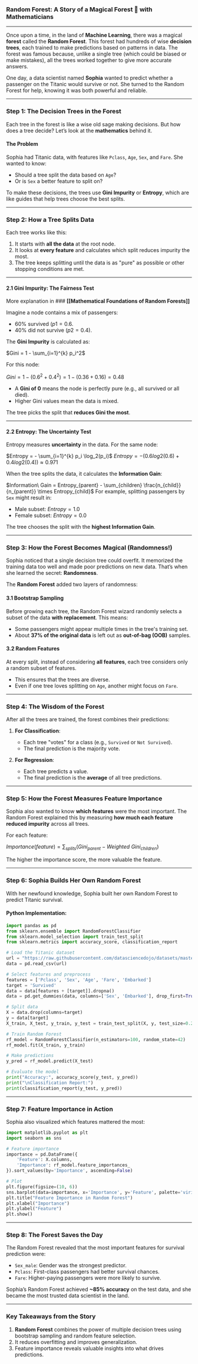 
### **Random Forest: A Story of a Magical Forest 🌳 with Mathematicians**

---

Once upon a time, in the land of **Machine Learning**, there was a magical **forest** called the **Random Forest**. This forest had hundreds of wise **decision trees**, each trained to make predictions based on patterns in data. The forest was famous because, unlike a single tree (which could be biased or make mistakes), all the trees worked together to give more accurate answers.

One day, a data scientist named **Sophia** wanted to predict whether a passenger on the Titanic would survive or not. She turned to the Random Forest for help, knowing it was both powerful and reliable.

---

### **Step 1: The Decision Trees in the Forest**

Each tree in the forest is like a wise old sage making decisions. But how does a tree decide? Let’s look at the **mathematics** behind it.

#### **The Problem**

Sophia had Titanic data, with features like `Pclass`, `Age`, `Sex`, and `Fare`. She wanted to know:

- Should a tree split the data based on `Age`?
- Or is `Sex` a better feature to split on?

To make these decisions, the trees use **Gini Impurity** or **Entropy**, which are like guides that help trees choose the best splits.

---

### **Step 2: How a Tree Splits Data**

Each tree works like this:

1. It starts with **all the data** at the root node.
2. It looks at **every feature** and calculates which split reduces impurity the most.
3. The tree keeps splitting until the data is as "pure" as possible or other stopping conditions are met.

---

#### **2.1 Gini Impurity: The Fairness Test**

 More explanation in ### **[[Mathematical Foundations of Random Forests]]**
 
Imagine a node contains a mix of passengers:

- 60% survived $(p1=0.6$.
- 40% did not survive $(p2=0.4)$.

The **Gini Impurity** is calculated as:

$Gini = 1 - \sum_{i=1}^{k} p_i^2$

For this node:

$Gini = 1 - (0.6^2 + 0.4^2) = 1 - (0.36 + 0.16) = 0.48$

- A **Gini of 0** means the node is perfectly pure (e.g., all survived or all died).
- Higher Gini values mean the data is mixed.

The tree picks the split that **reduces Gini the most**.

---

#### **2.2 Entropy: The Uncertainty Test**

Entropy measures **uncertainty** in the data. For the same node:

$Entropy = - \sum_{i=1}^{k} p_i \log_2(p_i)$
$Entropy=−(0.6log⁡2(0.6)+0.4log⁡2(0.4))≈0.971$

When the tree splits the data, it calculates the **Information Gain**:

$Information\ Gain = Entropy_{parent} - \sum_{children} \frac{n_{child}}{n_{parent}} \times Entropy_{child}$
For example, splitting passengers by `Sex` might result in:

- Male subset: $Entropy=1.0$
- Female subset: $Entropy=0.0$

The tree chooses the split with the **highest Information Gain**.

---

### **Step 3: How the Forest Becomes Magical (Randomness!)**

Sophia noticed that a single decision tree could overfit. It memorized the training data too well and made poor predictions on new data. That’s when she learned the secret: **Randomness**.

The **Random Forest** added two layers of randomness:

#### **3.1 Bootstrap Sampling**

Before growing each tree, the Random Forest wizard randomly selects a subset of the data **with replacement**. This means:

- Some passengers might appear multiple times in the tree's training set.
- About **37% of the original data** is left out as **out-of-bag (OOB)** samples.

#### **3.2 Random Features**

At every split, instead of considering **all features**, each tree considers only a random subset of features.

- This ensures that the trees are diverse.
- Even if one tree loves splitting on `Age`, another might focus on `Fare`.

---

### **Step 4: The Wisdom of the Forest**

After all the trees are trained, the forest combines their predictions:

1. **For Classification**:
    
    - Each tree "votes" for a class (e.g., `Survived` or `Not Survived`).
    - The final prediction is the majority vote.
2. **For Regression**:
    
    - Each tree predicts a value.
    - The final prediction is the **average** of all tree predictions.

---

### **Step 5: How the Forest Measures Feature Importance**

Sophia also wanted to know **which features** were the most important. The Random Forest explained this by measuring **how much each feature reduced impurity** across all trees.

For each feature:

$Importance(feature) = \sum_{splits} \left( Gini_{parent} - Weighted\ Gini_{children} \right)$

The higher the importance score, the more valuable the feature.

---

### **Step 6: Sophia Builds Her Own Random Forest**

With her newfound knowledge, Sophia built her own Random Forest to predict Titanic survival.

#### **Python Implementation**:

```python
import pandas as pd
from sklearn.ensemble import RandomForestClassifier
from sklearn.model_selection import train_test_split
from sklearn.metrics import accuracy_score, classification_report

# Load the Titanic dataset
url = "https://raw.githubusercontent.com/datasciencedojo/datasets/master/titanic.csv"
data = pd.read_csv(url)

# Select features and preprocess
features = ['Pclass', 'Sex', 'Age', 'Fare', 'Embarked']
target = 'Survived'
data = data[features + [target]].dropna()
data = pd.get_dummies(data, columns=['Sex', 'Embarked'], drop_first=True)

# Split data
X = data.drop(columns=target)
y = data[target]
X_train, X_test, y_train, y_test = train_test_split(X, y, test_size=0.2, random_state=42)

# Train Random Forest
rf_model = RandomForestClassifier(n_estimators=100, random_state=42)
rf_model.fit(X_train, y_train)

# Make predictions
y_pred = rf_model.predict(X_test)

# Evaluate the model
print("Accuracy:", accuracy_score(y_test, y_pred))
print("\nClassification Report:")
print(classification_report(y_test, y_pred))

```
---

### **Step 7: Feature Importance in Action**

Sophia also visualized which features mattered the most:

```python
import matplotlib.pyplot as plt
import seaborn as sns

# Feature importance
importance = pd.DataFrame({
    'Feature': X.columns,
    'Importance': rf_model.feature_importances_
}).sort_values(by='Importance', ascending=False)

# Plot
plt.figure(figsize=(10, 6))
sns.barplot(data=importance, x='Importance', y='Feature', palette='viridis')
plt.title("Feature Importance in Random Forest")
plt.xlabel("Importance")
plt.ylabel("Feature")
plt.show()

```

---

### **Step 8: The Forest Saves the Day**

The Random Forest revealed that the most important features for survival prediction were:

- `Sex_male`: Gender was the strongest predictor.
- `Pclass`: First-class passengers had better survival chances.
- `Fare`: Higher-paying passengers were more likely to survive.

Sophia’s Random Forest achieved **~85% accuracy** on the test data, and she became the most trusted data scientist in the land.

---

### **Key Takeaways from the Story**

1. **Random Forest** combines the power of multiple decision trees using bootstrap sampling and random feature selection.
2. It reduces overfitting and improves generalization.
3. Feature importance reveals valuable insights into what drives predictions.
